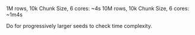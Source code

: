 1M rows, 10k Chunk Size, 6 cores: ~4s
10M rows, 10k Chunk Size, 6 cores: ~1m4s

Do for progressively larger seeds to check time complexity.